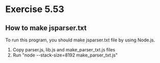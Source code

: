 # Exercise 5.53

## How to make jsparser.txt

To run this program, you should make jsparser.txt file by using Node.js.

1. Copy parser.js, lib.js and make\_parser\_txt.js files
2. Run "node --stack-size=8192 make\_parser\_txt.js"

